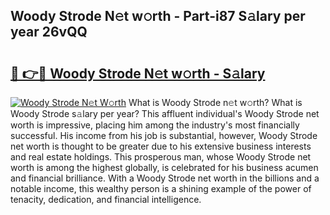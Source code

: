 ## Woody Strode N𝚎t w𝚘rth - Part-i87 S𝚊lary per year 26vQQ

# <h2><a href="http://gc31xb.nevu.top/?p=Woody+Strode">🔗 👉🔴 Woody Strode N𝚎t w𝚘rth - S𝚊lary</a></h2>

[![Woody Strode N𝚎t W𝚘rth](https://i.imgur.com/Oavwk0R.jpeg)](http://gc31xb.nevu.top/?p=Woody+Strode)
What is Woody Strode n𝚎t w𝚘rth? What is Woody Strode s𝚊lary per year?
This affluent individual's Woody Strode net worth is impressive, placing him among the industry's most financially successful. His income from his job is substantial, however, Woody Strode net worth is thought to be greater due to his extensive business interests and real estate holdings. This prosperous man, whose Woody Strode net worth is among the highest globally, is celebrated for his business acumen and financial brilliance. With a Woody Strode net worth in the billions and a notable income, this wealthy person is a shining example of the power of tenacity, dedication, and financial intelligence.
